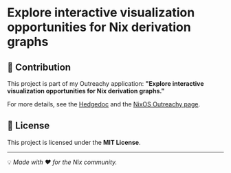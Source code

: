 # Explore interactive visualization opportunities for Nix derivation graphs

## 🤝 Contribution  
This project is part of my Outreachy application: **"Explore interactive visualization opportunities for Nix derivation graphs."**  

For more details, see the [Hedgedoc](https://md.someonex.net/59BbFR9dSk6iYBs0Q0vN_Q#) and the [NixOS Outreachy page](https://www.outreachy.org/apply/project-selection/).  


## 📜 License  
This project is licensed under the **MIT License**.  

---

💡 *Made with ❤️ for the Nix community.*  
